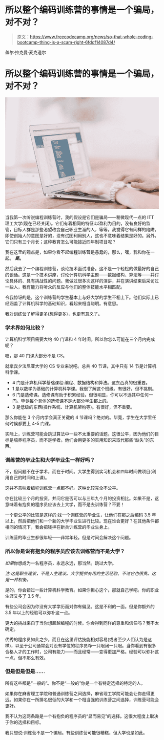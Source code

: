 # 所以整个编码训练营的事情是一个骗局，对不对？

> 原文：<https://www.freecodecamp.org/news/so-that-whole-coding-bootcamp-thing-is-a-scam-right-6fddf14087d4/>

盖尔·拉克曼·麦克道尔

# 所以整个编码训练营的事情是一个骗局，对不对？

![8BX3dOoBcwxBap5ovLzmNTijwWITnrTRQwfo](img/7fd8b5895e6a6c04450c3724a5d16196.png)

当我第一次听说编程训练营时，我的假设是它们是骗局——稍微现代一点的 ITT 理工大学(现在已经关闭)。它们有着相同的特征:以盈利为目的，没有良好的监管，目标人群是那些渴望改变自己职业生涯的人，等等。我觉得它有同样的陷阱。即使创始人的意图是好的，没有试图利用别人，这也不意味着结果是好的。另外，它们只有三个月长；这种教育怎么可能接近四年制项目呢？

我在这里的观点是，如果你看不起编程训练营是愚蠢的，那么，嘿，我和你在一起。 ***是*。**

然后我去了一个编程训练营，谈论技术面试准备。这不是一个轻松的做最好的自己的谈话。这是一个技术讲座，讨论计算机科学主题——数据结构、算法等——并讨论具体的、具有挑战性的问题。我做过很多次这样的演讲，并在演讲结束后采访过一些人，我有能力将听众的反应与他们的整体技能水平相匹配。

令我惊讶的是，这个训练营的学生基本上与好大学的学生不相上下。他们实际上已经涵盖了计算机科学的基础知识，看起来相当聪明。有意思。

我对训练营了解得更多(想得更多)，也更有意义了。

### **学术界如何比较？**

计算机科学项目需要大约 40 门课和 4 年时间。所以你怎么可能在三个月内完成呢？

嗯，那 40 门课大部分不是 CS。

就拿宾夕法尼亚大学的 CS 专业来说吧。总共 40 节课，其中只有 14 节是计算机科学课。

*   4 门是计算机科学基础课程:编程、数据结构和算法。这东西真的很重要。
*   1 是以数学为基础的计算机科学课。我很了解这个班级。有很好，但不挑剔。
*   6 门是选修课。选修课有助于积累经验，但很明显，你可以不选其中任何一门。毕竟每个具体的选修课不是大部分学生都上的。
*   3 是低级的东西(操作系统、计算机架构等)。有很好，但不重要。

那么你能在 3 个月内学会真正关键的 4 节课吗？绝对的。毕竟，学生在大学里任何时候都要上 4-5 门课。

实际上，训练营可能会跳过算法中一些不太重要的话题。这很公平，因为他们的目标是培养程序员，而不是学者。他们会用更多的实用知识来取代那些“缺失”的东西。

### 训练营的毕业生和大学毕业生一样好吗？

不，但问题不在于学术，而在于时间。大学生得到实习机会和四年时间做项目(利用自己的时间和上课)。

这并不意味着编程训练营一点都不好。这种比较完全不公平。

你在比较三个月的投资，并问它是否可以与三年九个月的投资相比。如果不是，这意味着有抱负的程序员应该去上大学，而不是去训练营？不要！

一个更公平的比较是这样的:找一个训练营的毕业生，让他们在那之后编码 3.5 年以上，然后把他们和一个新的大学毕业生进行比较。现在谁会更好？在其他条件都相同的情况下，我会把钱押在新兵训练营的毕业生身上。

训练营的毕业生都很年轻——非常年轻。但是时间会解决这个问题。

### 所以你是说有抱负的程序员应该去训练营而不是大学？

*如果*你想成为一名程序员，永远永远，那当然。跳过大学。

*注:这是职业建议，不是人生建议。大学提供有用的生活经验。不过它也很贵。这是一种权衡。*

是的，你会错过一些计算机科学教育。如果你担心这个，那就自己学吧。你的职业生涯又多了 3.5 年。

有些公司会因为你没有大学学历而对你有偏见。这是不利的一面。但是你额外的 3.5 年以上的经验可以弥补这一点。

更大的挑战来自于当你想超越编程的时候。你会得到同样的尊重和信任吗？我不太确定。

优秀的程序员如此之少，而且在这里评估技能相对容易(或者至少人们认为是这样)，以至于公司通常会对没有学位的程序员睁一只眼闭一只眼。当你看到有很多合格人才的工作时，公司有能力——而且经常——变得更加严格。经验可以弥补这一点，但不那么有效。

### **但是但是但是……**

所有这些都是“一般的”。你不是“一般的”你是一个有特定选择的特定的人。

如果你在麻省理工学院和普通训练营之间选择，麻省理工学院可能会让你走得更远。如果你在一所排名很低的大学和一个相当强的训练营之间选择，训练营可能会更好。

我不认为这两条路是一个有抱负的程序员的“显而易见”的选择。这很大程度上取决于你的选择和目标。

我只想说:训练营不是一个骗局。有些训练营可能很糟糕，但大学也是如此。